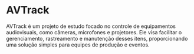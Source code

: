 # AVTrack
AVTrack é um projeto de estudo focado no controle de equipamentos audiovisuais, como câmeras, microfones e projetores. Ele visa facilitar o gerenciamento, rastreamento e manutenção desses itens, proporcionando uma solução simples para equipes de produção e eventos.
